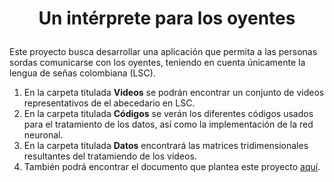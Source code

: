 # <p align='center'><b>Un intérprete para los oyentes</b></p>

Este proyecto busca desarrollar una aplicación que permita a las personas sordas comunicarse con los oyentes, teniendo en cuenta únicamente la lengua de señas colombiana (LSC).

1. En la carpeta titulada **Videos** se podrán encontrar un conjunto de videos representativos de el abecedario en LSC.
2. En la carpeta titulada **Códigos** se verán los diferentes códigos usados para el tratamiento de los datos, así como la implementación de la red neuronal.
3. En la carpeta titulada **Datos** encontrará las matrices tridimensionales resultantes del tratamiendo de los videos.
4. También podrá encontrar el documento que plantea este proyecto [aquí](https://www.overleaf.com/read/hgdrnvtsrhnk#9ddb4e).

